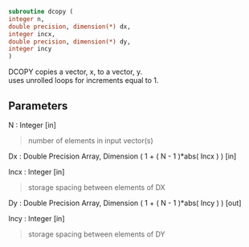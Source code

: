 ```fortran  
subroutine dcopy (  
integer n,  
double precision, dimension(*) dx,  
integer incx,  
double precision, dimension(*) dy,  
integer incy  
)  
```  
  
DCOPY copies a vector, x, to a vector, y.  
uses unrolled loops for increments equal to 1.  
  
## Parameters  
N : Integer [in]  
> number of elements in input vector(s)  
  
Dx : Double Precision Array, Dimension ( 1 + ( N - 1 )*abs( Incx ) ) [in]  
  
Incx : Integer [in]  
> storage spacing between elements of DX  
  
Dy : Double Precision Array, Dimension ( 1 + ( N - 1 )*abs( Incy ) ) [out]  
  
Incy : Integer [in]  
> storage spacing between elements of DY  
  
